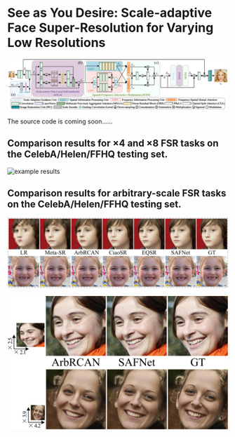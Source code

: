 # See as You Desire: Scale-adaptive Face Super-Resolution for Varying Low Resolutions 

![architecture](Imgs/SAFNet.png)

The source code is coming soon……

## Comparison results for ×4 and ×8 FSR tasks on the CelebA/Helen/FFHQ testing set. 

![example results](Imgs/visual.png)


## Comparison results for arbitrary-scale FSR tasks on the CelebA/Helen/FFHQ testing set. 

![example results](Imgs/sym_vis.png)

![example results](Imgs/asym_vis.png)
